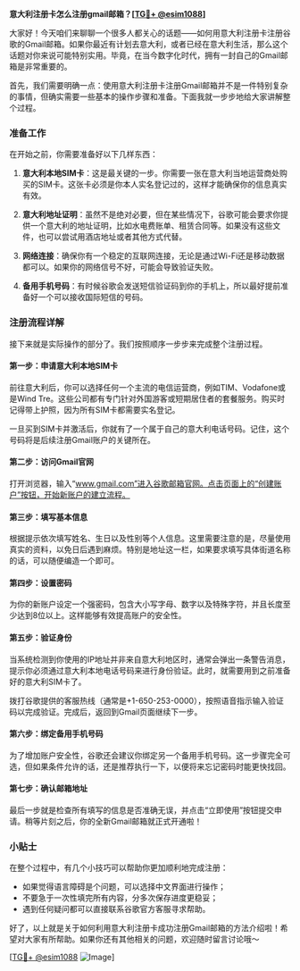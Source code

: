 **意大利注册卡怎么注册gmail邮箱？[[TG💪+ @esim1088](https://t.me/s/esim1088)]**

大家好！今天咱们来聊聊一个很多人都关心的话题——如何用意大利注册卡注册谷歌的Gmail邮箱。如果你最近有计划去意大利，或者已经在意大利生活，那么这个话题对你来说可能特别实用。毕竟，在当今数字化时代，拥有一封自己的Gmail邮箱是非常重要的。

首先，我们需要明确一点：使用意大利注册卡注册Gmail邮箱并不是一件特别复杂的事情，但确实需要一些基本的操作步骤和准备。下面我就一步步地给大家讲解整个过程。

### 准备工作

在开始之前，你需要准备好以下几样东西：

1. **意大利本地SIM卡**：这是最关键的一步。你需要一张在意大利当地运营商处购买的SIM卡。这张卡必须是你本人实名登记过的，这样才能确保你的信息真实有效。
   
2. **意大利地址证明**：虽然不是绝对必要，但在某些情况下，谷歌可能会要求你提供一个意大利的地址证明，比如水电费账单、租赁合同等。如果没有这些文件，也可以尝试用酒店地址或者其他方式代替。

3. **网络连接**：确保你有一个稳定的互联网连接，无论是通过Wi-Fi还是移动数据都可以。如果你的网络信号不好，可能会导致验证失败。

4. **备用手机号码**：有时候谷歌会发送短信验证码到你的手机上，所以最好提前准备好一个可以接收国际短信的号码。

### 注册流程详解

接下来就是实际操作的部分了。我们按照顺序一步步来完成整个注册过程。

#### 第一步：申请意大利本地SIM卡

前往意大利后，你可以选择任何一个主流的电信运营商，例如TIM、Vodafone或是Wind Tre。这些公司都有专门针对外国游客或短期居住者的套餐服务。购买时记得带上护照，因为所有SIM卡都需要实名登记。

一旦买到SIM卡并激活后，你就有了一个属于自己的意大利电话号码。记住，这个号码将是后续注册Gmail账户的关键所在。

#### 第二步：访问Gmail官网

打开浏览器，输入“www.gmail.com”进入谷歌邮箱官网。点击页面上的“创建账户”按钮，开始新账户的建立流程。

#### 第三步：填写基本信息

根据提示依次填写姓名、生日以及性别等个人信息。这里需要注意的是，尽量使用真实的资料，以免日后遇到麻烦。特别是地址这一栏，如果要求填写具体街道名称的话，可以随便编造一个即可。

#### 第四步：设置密码

为你的新账户设定一个强密码，包含大小写字母、数字以及特殊字符，并且长度至少达到8位以上。这样能够有效提高账户的安全性。

#### 第五步：验证身份

当系统检测到你使用的IP地址并非来自意大利地区时，通常会弹出一条警告消息，提示你必须通过意大利本地电话号码来进行身份验证。此时，就需要用到之前准备好的意大利SIM卡了。

拨打谷歌提供的客服热线（通常是+1-650-253-0000），按照语音指示输入验证码以完成验证。完成后，返回到Gmail页面继续下一步。

#### 第六步：绑定备用手机号码

为了增加账户安全性，谷歌还会建议你绑定另一个备用手机号码。这一步骤完全可选，但如果条件允许的话，还是推荐执行一下，以便将来忘记密码时能更快找回。

#### 第七步：确认邮箱地址

最后一步就是检查所有填写的信息是否准确无误，并点击“立即使用”按钮提交申请。稍等片刻之后，你的全新Gmail邮箱就正式开通啦！

### 小贴士

在整个过程中，有几个小技巧可以帮助你更加顺利地完成注册：

- 如果觉得语言障碍是个问题，可以选择中文界面进行操作；
- 不要急于一次性填完所有内容，分多次保存进度更稳妥；
- 遇到任何疑问都可以直接联系谷歌官方客服寻求帮助。

好了，以上就是关于如何利用意大利注册卡成功注册Gmail邮箱的方法介绍啦！希望对大家有所帮助。如果你还有其他相关的问题，欢迎随时留言讨论哦～

[[TG💪+ @esim1088](https://t.me/s/esim1088) ![Image](https://i.postimg.cc/4NQfJmqS/Snipaste-2025-05-13-00-14-12.png)]